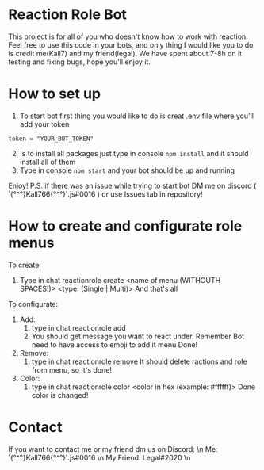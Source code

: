 # Reaction Role Bot
This project is for all of you who doesn't know how to work with reaction. 
Feel free to use this code in your bots, and only thing I would like you to do is credit me(Kall7) and my friend(legal). 
We have spent about 7-8h on it testing and fixing bugs, hope you'll enjoy it.

# How to set up
1. To start bot first thing you would like to do is creat .env file where you'll add your token 
```
token = "YOUR_BOT_TOKEN"
```
2. Is to install all packages just type in console `npm install` and it should install all of them
3. Type in console `npm start` and your bot should be up and running 

Enjoy!
P.S. if there was an issue while trying to start bot DM me on discord ( ٴ{°^°}Kall766{°^°}ٴ.js#0016 ) or use Issues tab in repository!

# How to create and configurate role menus
To create:
1. Type in chat <prefix>reactionrole create <name of menu (WITHOUTH SPACES!)> <type: (Single | Multi)> 
And that's all
  
To configurate: 
 1. Add:
    1. type in chat <prefix>reactionrole add <name of menu> <role mention or ID> 
    2. You should get message you want to react under. Remember Bot need to have access to emoji to add it menu
    Done!
 2. Remove: 
    1. type in chat <prefix>reactionrole remove <name of menu> <role mention or ID> 
    It should delete ractions and role from menu, so It's done!
 3. Color: 
    1. type in chat <prefix>reactionrole color <name of menu> <color in hex (example: #ffffff)> 
      Done color is changed!
  
  # Contact
  If you want to contact me or my friend dm us on Discord: \n
  Me: ٴ{°^°}Kall766{°^°}ٴ.js#0016 \n
  My Friend: Legal#2020 \n
  
  
